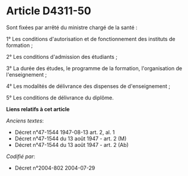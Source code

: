 # Article D4311-50

Sont fixées par arrêté du ministre chargé de la santé :

1° Les conditions d'autorisation et de fonctionnement des instituts de formation ;

2° Les conditions d'admission des étudiants ;

3° La durée des études, le programme de la formation, l'organisation de l'enseignement ;

4° Les modalités de délivrance des dispenses de d'enseignement ;

5° Les conditions de délivrance du diplôme.

**Liens relatifs à cet article**

_Anciens textes_:

  - Décret n°47-1544 1947-08-13 art. 2, al. 1
  - Décret n°47-1544 du 13 août 1947 - art. 2 (M)
  - Décret n°47-1544 du 13 août 1947 - art. 2 (Ab)

_Codifié par_:

  - Décret n°2004-802 2004-07-29
